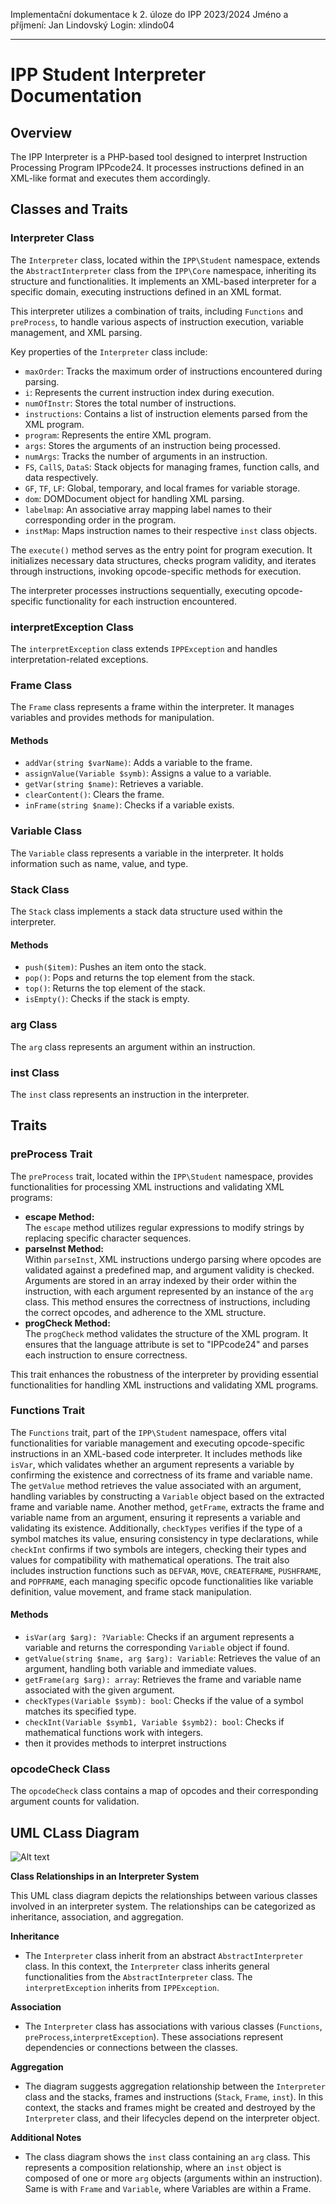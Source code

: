 Implementační dokumentace k 2. úloze do IPP 2023/2024
Jméno a příjmení: Jan Lindovský
Login: xlindo04

---

# IPP Student Interpreter Documentation

## Overview

The IPP Interpreter is a PHP-based tool designed to interpret Instruction Processing Program IPPcode24. It processes instructions defined in an XML-like format and executes them accordingly.

## Classes and Traits

### Interpreter Class

The `Interpreter` class, located within the `IPP\Student` namespace, extends the `AbstractInterpreter` class from the `IPP\Core` namespace, inheriting its structure and functionalities. It implements an XML-based interpreter for a specific domain, executing instructions defined in an XML format. 

This interpreter utilizes a combination of traits, including `Functions` and `preProcess`, to handle various aspects of instruction execution, variable management, and XML parsing. 

Key properties of the `Interpreter` class include:
- `maxOrder`: Tracks the maximum order of instructions encountered during parsing.
- `i`: Represents the current instruction index during execution.
- `numOfInstr`: Stores the total number of instructions.
- `instructions`: Contains a list of instruction elements parsed from the XML program.
- `program`: Represents the entire XML program.
- `args`: Stores the arguments of an instruction being processed.
- `numArgs`: Tracks the number of arguments in an instruction.
- `FS`, `CallS`, `DataS`: Stack objects for managing frames, function calls, and data respectively.
- `GF`, `TF`, `LF`: Global, temporary, and local frames for variable storage.
- `dom`: DOMDocument object for handling XML parsing.
- `labelmap`: An associative array mapping label names to their corresponding order in the program.
- `instMap`: Maps instruction names to their respective `inst` class objects.

The `execute()` method serves as the entry point for program execution. It initializes necessary data structures, checks program validity, and iterates through instructions, invoking opcode-specific methods for execution. 

The interpreter processes instructions sequentially, executing opcode-specific functionality for each instruction encountered. 

### interpretException Class

The `interpretException` class extends `IPPException` and handles interpretation-related exceptions.

### Frame Class

The `Frame` class represents a frame within the interpreter. It manages variables and provides methods for manipulation.

#### Methods

- `addVar(string $varName)`: Adds a variable to the frame.
- `assignValue(Variable $symb)`: Assigns a value to a variable.
- `getVar(string $name)`: Retrieves a variable.
- `clearContent()`: Clears the frame.
- `inFrame(string $name)`: Checks if a variable exists.

### Variable Class

The `Variable` class represents a variable in the interpreter. It holds information such as name, value, and type.

### Stack Class

The `Stack` class implements a stack data structure used within the interpreter.

#### Methods

- `push($item)`: Pushes an item onto the stack.
- `pop()`: Pops and returns the top element from the stack.
- `top()`: Returns the top element of the stack.
- `isEmpty()`: Checks if the stack is empty.

### arg Class

The `arg` class represents an argument within an instruction.

### inst Class

The `inst` class represents an instruction in the interpreter.

## Traits

### preProcess Trait

The `preProcess` trait, located within the `IPP\Student` namespace, provides functionalities for processing XML instructions and validating XML programs:
- **escape Method:**  
  The `escape` method utilizes regular expressions to modify strings by replacing specific character sequences.
- **parseInst Method:**  
  Within `parseInst`, XML instructions undergo parsing where opcodes are validated against a predefined map, and argument validity is checked. Arguments are stored in an array indexed by their order within the instruction, with each argument represented by an instance of the `arg` class. This method ensures the correctness of instructions, including the correct opcodes, and adherence to the XML structure.
- **progCheck Method:**  
  The `progCheck` method validates the structure of the XML program. It ensures that the language attribute is set to "IPPcode24" and parses each instruction to ensure correctness.

This trait enhances the robustness of the interpreter by providing essential functionalities for handling XML instructions and validating XML programs.

### Functions Trait

The `Functions` trait, part of the `IPP\Student` namespace, offers vital functionalities for variable management and executing opcode-specific instructions in an XML-based code interpreter. It includes methods like `isVar`, which validates whether an argument represents a variable by confirming the existence and correctness of its frame and variable name. The `getValue` method retrieves the value associated with an argument, handling variables by constructing a `Variable` object based on the extracted frame and variable name. Another method, `getFrame`, extracts the frame and variable name from an argument, ensuring it represents a variable and validating its existence. Additionally, `checkTypes` verifies if the type of a symbol matches its value, ensuring consistency in type declarations, while `checkInt` confirms if two symbols are integers, checking their types and values for compatibility with mathematical operations. The trait also includes instruction functions such as `DEFVAR`, `MOVE`, `CREATEFRAME`, `PUSHFRAME`, and `POPFRAME`, each managing specific opcode functionalities like variable definition, value movement, and frame stack manipulation.

#### Methods

- `isVar(arg $arg): ?Variable`: Checks if an argument represents a variable and returns the corresponding `Variable` object if found.
- `getValue(string $name, arg $arg): Variable`: Retrieves the value of an argument, handling both variable and immediate values.
- `getFrame(arg $arg): array`: Retrieves the frame and variable name associated with the given argument.
- `checkTypes(Variable $symb): bool`: Checks if the value of a symbol matches its specified type.
- `checkInt(Variable $symb1, Variable $symb2): bool`: Checks if mathematical functions work with integers.
- then it provides methods to interpret instructions

### opcodeCheck Class

The `opcodeCheck` class contains a map of opcodes and their corresponding argument counts for validation.

## UML CLass Diagram

<img src="Class.png" alt="Alt text">


**Class Relationships in an Interpreter System**

This UML class diagram depicts the relationships between various classes involved in an interpreter system. The relationships can be categorized as inheritance, association, and aggregation.

**Inheritance**

* The `Interpreter` class inherit from an abstract `AbstractInterpreter` class. In this context, the `Interpreter` class inherits general functionalities from the `AbstractInterpreter` class. The `interpretException` inherits from `IPPException`.

**Association**

* The `Interpreter` class has associations with various classes (`Functions`, `preProcess`,`interpretException`). These associations represent dependencies or connections between the classes. 

**Aggregation**

* The diagram suggests aggregation relationship between the `Interpreter` class and the stacks, frames and instructions (`Stack`, `Frame`, `inst`). In this context, the stacks and frames might be created and destroyed by the `Interpreter` class, and their lifecycles depend on the interpreter object.

**Additional Notes**

* The class diagram shows the `inst` class containing an `arg` class. This represents a composition relationship, where an `inst` object is composed of one or more `arg` objects (arguments within an instruction). Same is with `Frame` and `Variable`, where Variables are within a Frame.



